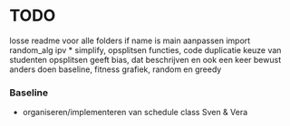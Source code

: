 # TODO
losse readme voor alle folders
if name is main aanpassen
import random_alg ipv *
simplify, opsplitsen functies, code duplicatie
keuze van studenten opsplitsen geeft bias, dat beschrijven en ook een keer bewust anders doen
baseline, fitness grafiek, random en greedy

### Baseline
- organiseren/implementeren van schedule class          Sven & Vera
